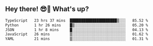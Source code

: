 ## Hey there! 😎👋 What's up?

<!--START_SECTION:waka-->

```txt
TypeScript   23 hrs 37 mins  █████████████████████▒░░░   85.52 %
Python       1 hr 26 mins    █▒░░░░░░░░░░░░░░░░░░░░░░░   05.20 %
JSON         1 hr 8 mins     █░░░░░░░░░░░░░░░░░░░░░░░░   04.13 %
JavaScript   26 mins         ▒░░░░░░░░░░░░░░░░░░░░░░░░   01.62 %
YAML         21 mins         ▒░░░░░░░░░░░░░░░░░░░░░░░░   01.31 %
```

<!--END_SECTION:waka-->
